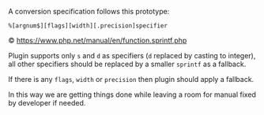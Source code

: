 A conversion specification follows this prototype:
```
%[argnum$][flags][width][.precision]specifier
```
© https://www.php.net/manual/en/function.sprintf.php

Plugin supports only `s` and `d` as specifiers (`d` replaced by casting to integer),
all other specifiers should be replaced by a smaller `sprintf` as a fallback.

If there is any `flags`, `width` or `precision` then
plugin should apply a fallback.

In this way we are getting things done
while leaving a room for manual fixed by developer if needed.
